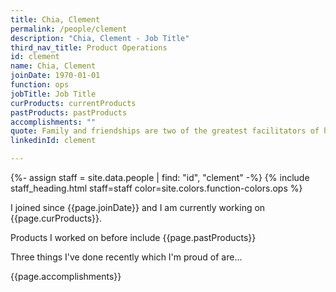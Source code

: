 ```yaml
---
title: Chia, Clement
permalink: /people/clement
description: "Chia, Clement - Job Title"
third_nav_title: Product Operations
id: clement
name: Chia, Clement
joinDate: 1970-01-01
function: ops
jobTitle: Job Title
curProducts: currentProducts
pastProducts: pastProducts
accomplishments: ""
quote: Family and friendships are two of the greatest facilitators of happiness.
linkedinId: clement

---
```


{%- assign staff = site.data.people | find: "id", "clement" -%}
{% include staff_heading.html staff=staff color=site.colors.function-colors.ops %}

<p>I joined since {{page.joinDate}} and I am currently working on {{page.curProducts}}.</p>

<p>Products I worked on before include {{page.pastProducts}}</p>

<p>Three things I've done recently which I'm proud of are...</p>
{{page.accomplishments}}
